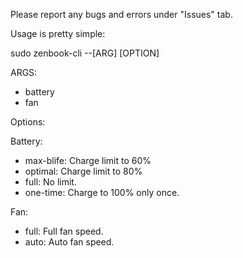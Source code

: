 Please report any bugs and errors under "Issues" tab.

Usage is pretty simple:

sudo zenbook-cli  --[ARG] [OPTION]

ARGS:
- battery
- fan

Options:

Battery:
- max-blife: Charge limit to 60%
- optimal: Charge limit to 80%
- full: No limit.
- one-time: Charge to 100% only once.

Fan:
- full: Full fan speed.
- auto: Auto fan speed.
